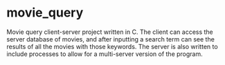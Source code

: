 # movie_query
Movie query client-server project written in C. The client can access the server database of movies, and after inputting a search term can see the results of all the movies with those keywords. The server is also written to include processes to allow for a multi-server version of the program.
